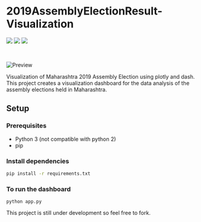 # 2019AssemblyElectionResult-Visualization

![](https://img.shields.io/badge/python-3-brightgreen.svg) ![](https://img.shields.io/badge/plotly-4.8-red.svg) ![](https://img.shields.io/badge/dash-1.4-blue.svg)


<a href="https://www.python.org" title="Python3" rel="nofollow"><img src="https://camo.githubusercontent.com/a0d623269ff36bc9067a80c610dcdd99a408c557/68747470733a2f2f696d672e736869656c64732e696f2f62616467652f4d6164655f776974682d507974686f6e332d7265643f7374796c653d666f722d7468652d6261646765266c6f676f3d707974686f6e" alt="" data-canonical-src="https://img.shields.io/badge/Made_with-Python3-red?style=for-the-badge&amp;logo=python" style="max-width:100%;"></a>
<a href="https://code.visualstudio.com/" title="Visual Studio Code" rel="nofollow"><img src="https://camo.githubusercontent.com/1f196a70319fe0ca59e4ebc920bc5a3da87a10e8/68747470733a2f2f696d672e736869656c64732e696f2f62616467652f4944452d56697375616c5f53747564696f5f436f64652d7265643f7374796c653d666f722d7468652d6261646765266c6f676f3d76697375616c2d73747564696f2d636f6465" alt="" data-canonical-src="https://img.shields.io/badge/IDE-Visual_Studio_Code-red?style=for-the-badge&amp;logo=visual-studio-code" style="max-width:100%;"></a>

![Preview](https://github.com/YogeshUpdhyay/SketchToCode/blob/master/img/electionresult.png)

Visualization of Maharashtra 2019 Assembly Election using plotly and dash. 
This project creates a visualization dashboard for the data analysis of the assembly elections held in Maharashtra.

## Setup
### Prerequisites

- Python 3 (not compatible with python 2)
- pip

### Install dependencies

```sh
pip install -r requirements.txt
```

### To run the dashboard

```
python app.py
```

This project is still under development so feel free to fork. 